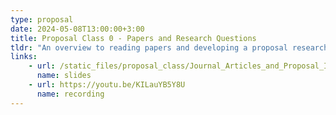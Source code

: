 ```yaml
---
type: proposal
date: 2024-05-08T13:00:00+3:00
title: Proposal Class 0 - Papers and Research Questions
tldr: "An overview to reading papers and developing a proposal research question"
links: 
    - url: /static_files/proposal_class/Journal_Articles_and_Proposal_Intro.pdf
      name: slides 
    - url: https://youtu.be/KILauYB5Y8U
      name: recording
---
```

